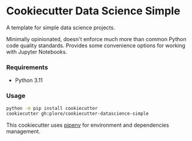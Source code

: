 # Cookiecutter Data Science Simple

A template for simple data science projects.

Minimally opinionated, doesn't enforce much more than common Python code quality standards.
Provides some convenience options for working with Jupyter Notebooks.

### Requirements
- Python 3.11
### Usage
```sh
python -m pip install cookiecutter
cookiecutter gh:plore/cookiecutter-datascience-simple
```
This cookiecutter uses [pipenv](https://pipenv.pypa.io/en/latest/index.html) for environment and dependencies management.
